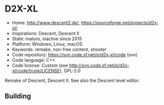 # D2X-XL

- Home: http://www.descent2.de/, https://sourceforge.net/projects/d2x-xl/
- Inspirations: Descent, Descent II
- State: mature, inactive since 2015
- Platform: Windows, Linux, macOS
- Keywords: remake, non-free content, shooter
- Code repository: https://svn.code.sf.net/p/d2x-xl/code (svn)
- Code language: C++
- Code license: Custom (see http://svn.code.sf.net/p/d2x-xl/code/trunk/LICENSE), GPL-2.0

Remake of Descent, Descent II.
See also the Descent level editor.

## Building
